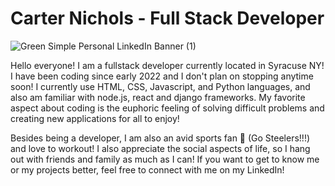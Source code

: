 # Carter Nichols - Full Stack Developer

![Green Simple Personal LinkedIn Banner (1)](https://github.com/CarterN2000/CarterN2000/assets/134171027/f101b7b0-56fd-4b7f-b7c1-a42a53f5b2e6)

Hello everyone! I am a fullstack developer currently located in Syracuse NY! I have been coding since early 2022 and I don't plan on stopping anytime soon! I currently use HTML, CSS, Javascript, and Python languages, and also am familiar with node.js, react and django frameworks. My favorite aspect about coding is the euphoric feeling of solving difficult problems and creating new applications for all to enjoy!

Besides being a developer, I am also an avid sports fan 🏈 (Go Steelers!!!) and love to workout! I also appreciate the social aspects of life, so I hang out with friends and family as much as I can! If you want to get to know me or my projects better, feel free to connect with me on my LinkedIn!
<!---
CarterN2000/CarterN2000 is a ✨ special ✨ repository because its `README.md` (this file) appears on your GitHub profile.
You can click the Preview link to take a look at your changes.
--->
